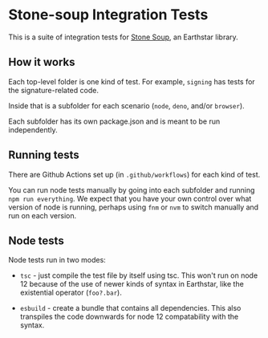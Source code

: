 # Stone-soup Integration Tests

This is a suite of integration tests for [Stone Soup](https://github.com/earthstar-project/stone-soup), an Earthstar library.

## How it works

Each top-level folder is one kind of test.  For example, `signing` has tests for the signature-related code.

Inside that is a subfolder for each scenario (`node`, `deno`, and/or `browser`).

Each subfolder has its own package.json and is meant to be run independently.

## Running tests

There are Github Actions set up (in `.github/workflows`) for each kind of test.

You can run node tests manually by going into each subfolder and running `npm run everything`.  We expect that you have your own control over what version of node is running, perhaps using `fnm` or `nvm` to switch manually and run on each version.

## Node tests

Node tests run in two modes:

* `tsc` - just compile the test file by itself using tsc.  This won't run on node 12 because of the use of newer kinds of syntax in Earthstar, like the existential operator (`foo?.bar`).

* `esbuild` - create a bundle that contains all dependencies.  This also transpiles the code downwards for node 12 compatability with the syntax.
